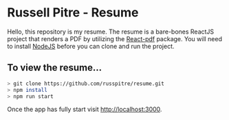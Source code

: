 # Russell Pitre - Resume 

Hello, this repository is my resume. The resume is a bare-bones ReactJS project 
that renders a PDF by utilizing the [React-pdf](https://react-pdf.org) package.
You will need to install [NodeJS](https://nodejs.org) before you can clone and
run the project.

## To view the resume...

```bash
> git clone https://github.com/russpitre/resume.git
> npm install
> npm run start
```

Once the app has fully start visit [http://localhost:3000](http://localhost:3000).
